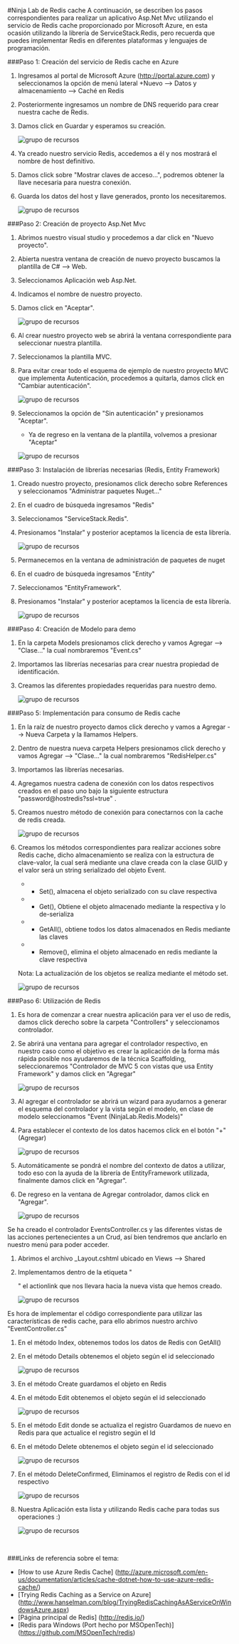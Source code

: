 
#Ninja Lab de Redis cache 
<span class="alert alert-info">
A continuación, se describen los pasos correspondientes 
para realizar un aplicativo Asp.Net Mvc utilizando el servicio de Redis 
cache proporcionado por Microsoft Azure, en esta ocasión utilizando la librería
de ServiceStack.Redis, pero recuerda que puedes implementar Redis en diferentes 
plataformas y lenguajes de programación.
</span>

###Paso 1: Creación del servicio de Redis cache en Azure
1. Ingresamos al portal de Microsoft Azure (http://portal.azure.com) y seleccionamos la opción de menú
lateral +Nuevo --> Datos y almacenamiento --> Caché en Redis
1. Posteriormente ingresamos un nombre de DNS requerido para crear nuestra cache de Redis.
1. Damos click en Guardar y esperamos su creación.

	![grupo de recursos](img/1.png)
	
1. Ya creado nuestro servicio Redis, accedemos a él y nos mostrará el nombre de host definitivo.
1. Damos click sobre "Mostrar claves de acceso...", podremos obtener la llave necesaria para nuestra conexión. 
1. Guarda los datos del host y llave generados, pronto los necesitaremos.

	![grupo de recursos](img/2.png)

###Paso 2: Creación de proyecto Asp.Net Mvc

1. Abrimos nuestro visual studio y procedemos a dar click en "Nuevo proyecto".
1. Abierta nuestra ventana de creación de nuevo proyecto buscamos la plantilla de C# --> Web.
1. Seleccionamos Aplicación web Asp.Net.
1. Indicamos el nombre de nuestro proyecto.
1. Damos click en "Aceptar".
	
	![grupo de recursos](img/3.png)

1. Al crear nuestro proyecto web se abrirá la ventana correspondiente para seleccionar nuestra plantilla.
1. Seleccionamos la plantilla MVC.
1. Para evitar crear todo el esquema de ejemplo de nuestro proyecto MVC que implementa Autenticación, procedemos a quitarla, damos click en "Cambiar autenticación".

	![grupo de recursos](img/4.png)
	
1. Seleccionamos la opción de "Sin autenticación" y presionamos "Aceptar".
	- Ya de regreso en la ventana de la plantilla, volvemos a presionar "Aceptar"

	![grupo de recursos](img/5.png)

###Paso 3: Instalación de librerías necesarias (Redis, Entity Framework)

1. Creado nuestro proyecto, presionamos click derecho sobre References y seleccionamos "Administrar paquetes Nuget..."
1. En el cuadro de búsqueda ingresamos "Redis"
1. Seleccionamos "ServiceStack.Redis".
1. Presionamos "Instalar" y posterior aceptamos la licencia de esta librería.
	
	![grupo de recursos](img/6.png)
1. Permanecemos en la ventana de administración de paquetes de nuget
1. En el cuadro de búsqueda ingresamos "Entity"
1. Seleccionamos "EntityFramework".
1. Presionamos "Instalar" y posterior aceptamos la licencia de esta librería.
	
	![grupo de recursos](img/7.png)
	
###Paso 4: Creación de Modelo para demo

1. En la carpeta Models presionamos click derecho y vamos Agregar --> "Clase..." la cual nombraremos "Event.cs" 
1. Importamos las librerías necesarias para crear nuestra propiedad de identificación.
1. Creamos las diferentes propiedades requeridas para nuestro demo.
	
	![grupo de recursos](img/8.png) 
	
###Paso 5: Implementación para consumo de Redis cache

1. En la raíz de nuestro proyecto damos click derecho y vamos a Agregar --> Nueva Carpeta y la llamamos Helpers.
1. Dentro de nuestra nueva carpeta Helpers presionamos click derecho y vamos Agregar --> "Clase..." la cual nombraremos "RedisHelper.cs"
1. Importamos las librerías necesarias.
1. Agregamos nuestra cadena de conexión con los datos respectivos creados en el paso uno bajo la siguiente estructura "password@hostredis?ssl=true" .
1. Creamos nuestro método de conexión para conectarnos con la cache de redis creada.

	![grupo de recursos](img/9.png) 

1. Creamos los métodos correspondientes para realizar acciones sobre Redis cache, dicho almacenamiento se realiza con la estructura de clave-valor, la cual será mediante una clave creada con la clase GUID y el valor será un string serializado del objeto Event.
	- + Set(), almacena el objeto serializado con su clave respectiva
	- + Get(), Obtiene el objeto almacenado mediante la respectiva y lo de-serializa 
	- + GetAll(), obtiene todos los datos almacenados en Redis mediante las claves
	- + Remove(), elimina el objeto almacenado en redis mediante la clave respectiva
	
	Nota: La actualización de los objetos se realiza mediante el método set.
	
	![grupo de recursos](img/10.png)

###Paso 6: Utilización de Redis

1. Es hora de comenzar a crear nuestra aplicación para ver el uso de redis, damos click derecho sobre la carpeta "Controllers" y seleccionamos controlador.
1. Se abrirá una ventana para agregar el controlador respectivo, en nuestro caso como el objetivo es crear la aplicación de la forma más rápida posible nos ayudaremos de la técnica Scaffolding, seleccionaremos "Controlador de MVC 5 con vistas que usa Entity Framework" y damos click en "Agregar"

	![grupo de recursos](img/11.png)

1. Al agregar el controlador se abrirá un wizard para ayudarnos a generar el esquema del controlador y la vista según el modelo, en clase de modelo seleccionamos "Event (NinjaLab.Redis.Models)"
1. Para establecer el contexto de los datos hacemos click en el botón "+"(Agregar)

	![grupo de recursos](img/12.png)
	
1. Automáticamente se pondrá el nombre del contexto de datos a utilizar, todo eso con la ayuda de la librería de EntityFramework utilizada, finalmente damos click en "Agregar".
1. De regreso en la ventana de Agregar controlador, damos click en "Agregar".

	![grupo de recursos](img/13.png)
	
Se ha creado el controlador EventsController.cs y las diferentes vistas de las acciones pertenecientes a un Crud, así bien tendremos que anclarlo en nuestro menú para poder acceder.
 1. Abrimos el archivo _Layout.cshtml ubicado en Views --> Shared
 1. Implementamos dentro de la etiqueta "<ul></ul>" el actionlink que nos llevara hacia la nueva vista que hemos creado.
	
	![grupo de recursos](img/14.png)
 
 Es hora de implementar el código correspondiente para utilizar las características de redis cache, para ello abrimos nuestro archivo "EventController.cs"
 
 1. En el método Index, obtenemos todos los datos de Redis con GetAll()
 1. En el método Details obtenemos el objeto según el id seleccionado
 
	![grupo de recursos](img/15.png)
 
 1. En el método Create guardamos el objeto en Redis
 1. En el método Edit obtenemos el objeto según el id seleccionado
  
	![grupo de recursos](img/16.png)
	
1. En el método Edit donde se actualiza el registro Guardamos de nuevo en Redis para que actualice el registro según el Id
1. En el método Delete obtenemos el objeto según el id seleccionado
   
	![grupo de recursos](img/17.png)
	
1. En el método DeleteConfirmed, Eliminamos el registro de Redis con el id respectivo
	   
	![grupo de recursos](img/18.png)
	
1. Nuestra Aplicación esta lista y utilizando Redis cache para todas sus operaciones :)
	   
	![grupo de recursos](img/18.png)

<br/>	

###Links de referencia sobre el tema:
* [How to use Azure Redis Cache] (http://azure.microsoft.com/en-us/documentation/articles/cache-dotnet-how-to-use-azure-redis-cache/)
* [Trying Redis Caching as a Service on Azure] (http://www.hanselman.com/blog/TryingRedisCachingAsAServiceOnWindowsAzure.aspx)
* [Página principal de Redis] (http://redis.io/)
* [Redis para Windows (Port hecho por MSOpenTech)] (https://github.com/MSOpenTech/redis)


